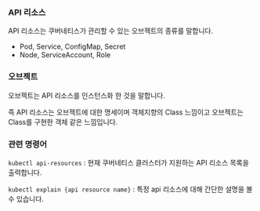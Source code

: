 ### API 리소스
API 리소스는 쿠버네티스가 관리할 수 있는 오브젝트의 종류를 말합니다.

- Pod, Service, ConfigMap, Secret
- Node, ServiceAccount, Role

### 오브젝트
오브젝트는 API 리소스를 인스턴스화 한 것을 말합니다.

즉 API 리소스는 오브젝트에 대한 명세이며 객체지향의 Class 느낌이고 오브젝트는 Class를 구현한 객체 같은 느낌입니다.

### 관련 명령어
`kubectl api-resources` : 현재 쿠버네티스 클러스터가 지원하는 API 리소스 목록을 출력합니다.

`kubectl explain {api resource name}` : 특정 api 리소스에 대해 간단한 설명을 볼수 있습니다.